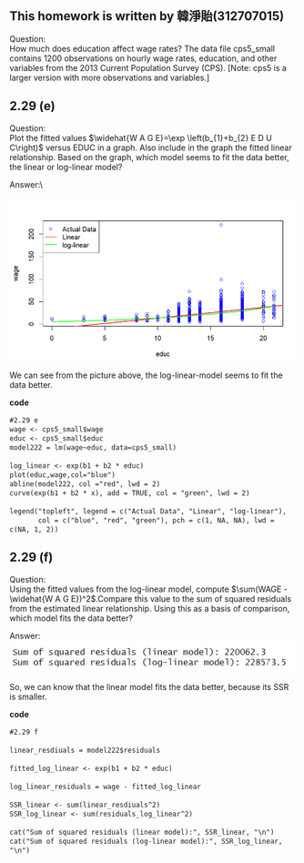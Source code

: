 ## This homework is written by 韓淨貽(312707015)

Question:\
How much does education affect wage rates? The data file cps5_small contains 1200 observations on hourly wage rates, education, and other variables from the 2013 Current Population Survey (CPS).
[Note: cps5 is a larger version with more observations and variables.]

## 2.29 (e)
Question:\
Plot the fitted values $\widehat{W A G E}=\exp \left(b_{1}+b_{2} E D U C\right)$ versus EDUC in a graph. Also include in the graph the fitted linear relationship. Based on the graph, which model seems to fit the data better,
the linear or log-linear model?

Answer:\

![e](https://github.com/hhhellahhh/mmmmm/blob/main/2.29%20e.png)

We can see from the picture above, the log-linear-model seems to fit the data better.

**code**

```{r}
#2.29 e
wage <- cps5_small$wage
educ <- cps5_small$educ
model222 = lm(wage~educ, data=cps5_small)

log_linear <- exp(b1 + b2 * educ)
plot(educ,wage,col="blue")
abline(model222, col ="red", lwd = 2)
curve(exp(b1 + b2 * x), add = TRUE, col = "green", lwd = 2)

legend("topleft", legend = c("Actual Data", "Linear", "log-linear"),
       col = c("blue", "red", "green"), pch = c(1, NA, NA), lwd = c(NA, 1, 2))

```


## 2.29 (f)
Question:\
Using the fitted values from the log-linear model, compute $\sum(WAGE - \widehat{W A G E})^2$.Compare this 
value to the sum of squared residuals from the estimated linear relationship. Using this as a basis of comparison, which model fits the data better?

Answer:\
![f](https://github.com/hhhellahhh/mmmmm/blob/main/2.29%20f.png)

So, we can know that the linear model fits the data better, because its SSR is smaller.

**code**

```{r}
#2.29 f

linear_resdiuals = model222$residuals

fitted_log_linear <- exp(b1 + b2 * educ)

log_linear_residuals = wage - fitted_log_linear

SSR_linear <- sum(linear_resdiuals^2)
SSR_log_linear <- sum(residuals_log_linear^2)

cat("Sum of squared residuals (linear model):", SSR_linear, "\n")
cat("Sum of squared residuals (log-linear model):", SSR_log_linear, "\n")
```
